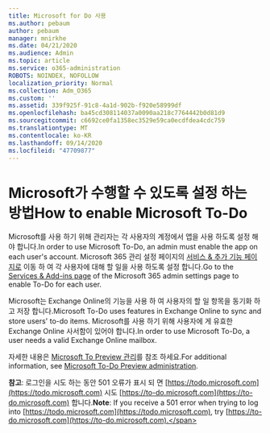 ```yaml
---
title: Microsoft for Do 사용
ms.author: pebaum
author: pebaum
manager: mnirkhe
ms.date: 04/21/2020
ms.audience: Admin
ms.topic: article
ms.service: o365-administration
ROBOTS: NOINDEX, NOFOLLOW
localization_priority: Normal
ms.collection: Adm_O365
ms.custom: ''
ms.assetid: 339f925f-91c8-4a1d-902b-f920e58999df
ms.openlocfilehash: ba45cd308114037a0090aa218c7764442b0d81d9
ms.sourcegitcommit: c6692ce0fa1358ec3529e59ca0ecdfdea4cdc759
ms.translationtype: MT
ms.contentlocale: ko-KR
ms.lasthandoff: 09/14/2020
ms.locfileid: "47709877"
---
```

# <a name="how-to-enable-microsoft-to-do"></a><span data-ttu-id="d09b6-102">Microsoft가 수행할 수 있도록 설정 하는 방법</span><span class="sxs-lookup"><span data-stu-id="d09b6-102">How to enable Microsoft To-Do</span></span>

<span data-ttu-id="d09b6-103">Microsoft를 사용 하기 위해 관리자는 각 사용자의 계정에서 앱을 사용 하도록 설정 해야 합니다.</span><span class="sxs-lookup"><span data-stu-id="d09b6-103">In order to use Microsoft To-Do, an admin must enable the app on each user's account.</span></span> <span data-ttu-id="d09b6-104">Microsoft 365 관리 설정 페이지의 [서비스 &amp; 추가 기능 페이지로](https://portal.office.com/adminportal/home#/Settings/ServicesAndAddIns) 이동 하 여 각 사용자에 대해 할 일을 사용 하도록 설정 합니다.</span><span class="sxs-lookup"><span data-stu-id="d09b6-104">Go to the [Services &amp; Add-ins page](https://portal.office.com/adminportal/home#/Settings/ServicesAndAddIns) of the Microsoft 365 admin settings page to enable To-Do for each user.</span></span>
  
<span data-ttu-id="d09b6-105">Microsoft는 Exchange Online의 기능을 사용 하 여 사용자의 할 일 항목을 동기화 하 고 저장 합니다.</span><span class="sxs-lookup"><span data-stu-id="d09b6-105">Microsoft To-Do uses features in Exchange Online to sync and store users' to-do items.</span></span> <span data-ttu-id="d09b6-106">Microsoft를 사용 하기 위해 사용자에 게 유효한 Exchange Online 사서함이 있어야 합니다.</span><span class="sxs-lookup"><span data-stu-id="d09b6-106">In order to use Microsoft To-Do, a user needs a valid Exchange Online mailbox.</span></span>
  
<span data-ttu-id="d09b6-107">자세한 내용은 [Microsoft To Preview 관리](https://support.office.com/article/490c1a8c-2333-4952-8125-841afadb9620.aspx)를 참조 하세요.</span><span class="sxs-lookup"><span data-stu-id="d09b6-107">For additional information, see [Microsoft To-Do Preview administration](https://support.office.com/article/490c1a8c-2333-4952-8125-841afadb9620.aspx).</span></span>
  
 <span data-ttu-id="d09b6-108">**참고**: 로그인을 시도 하는 동안 501 오류가 표시 되 면 [https://todo.microsoft.com](https://todo.microsoft.com) 시도 [https://to-do.microsoft.com](https://to-do.microsoft.com) 합니다.</span><span class="sxs-lookup"><span data-stu-id="d09b6-108">**Note**: If you receive a 501 error when trying to log into [https://todo.microsoft.com](https://todo.microsoft.com), try [https://to-do.microsoft.com](https://to-do.microsoft.com).</span></span>
  

